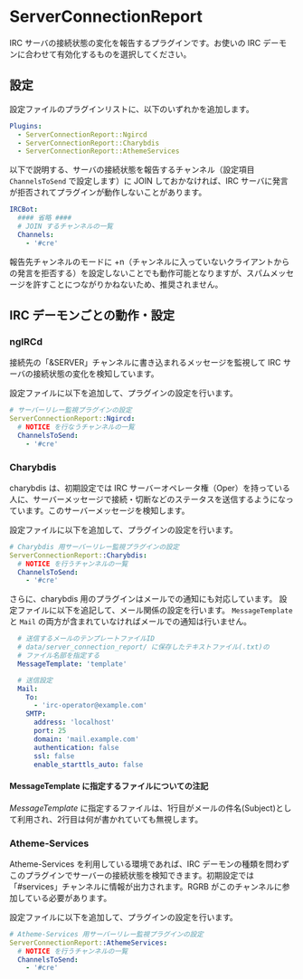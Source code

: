 ServerConnectionReport
======================

IRC サーバの接続状態の変化を報告するプラグインです。お使いの IRC デーモンに合わせて有効化するものを選択してください。

設定
----

設定ファイルのプラグインリストに、以下のいずれかを追加します。

```yaml
Plugins:
  - ServerConnectionReport::Ngircd
  - ServerConnectionReport::Charybdis
  - ServerConnectionReport::AthemeServices
```

以下で説明する、サーバの接続状態を報告するチャンネル（設定項目 `ChannelsToSend` で設定します）に JOIN しておかなければ、IRC サーバに発言が拒否されてプラグインが動作しないことがあります。


```yaml
IRCBot:
  #### 省略 ####
  # JOIN するチャンネルの一覧
  Channels:
    - '#cre'
```

報告先チャンネルのモードに +n（チャンネルに入っていないクライアントからの発言を拒否する）を設定しないことでも動作可能となりますが、スパムメッセージを許すことにつながりかねないため、推奨されません。

IRC デーモンごとの動作・設定
----------------------------

### ngIRCd

接続先の「&SERVER」チャンネルに書き込まれるメッセージを監視して IRC サーバの接続状態の変化を検知しています。

設定ファイルに以下を追加して、プラグインの設定を行います。

```yaml
# サーバーリレー監視プラグインの設定
ServerConnectionReport::Ngircd:
  # NOTICE を行なうチャンネルの一覧
  ChannelsToSend:
    - '#cre'
```

### Charybdis

charybdis は、初期設定では IRC サーバーオペレータ権（Oper）を持っている人に、サーバーメッセージで接続・切断などのステータスを送信するようになっています。このサーバーメッセージを検知します。

設定ファイルに以下を追加して、プラグインの設定を行います。

```yaml
# Charybdis 用サーバーリレー監視プラグインの設定
ServerConnectionReport::Charybdis:
  # NOTICE を行うチャンネルの一覧
  ChannelsToSend:
    - '#cre'
```

さらに、charybdis 用のプラグインはメールでの通知にも対応しています。
設定ファイルに以下を追記して、メール関係の設定を行います。
`MessageTemplate` と `Mail` の両方が含まれていなければメールでの通知は行いません。

```yaml
  # 送信するメールのテンプレートファイルID
  # data/server_connection_report/ に保存したテキストファイル(.txt)の
  # ファイル名部を指定する
  MessageTemplate: 'template'

  # 送信設定
  Mail:
    To:
      - 'irc-operator@example.com'
    SMTP:
      address: 'localhost'
      port: 25
      domain: 'mail.example.com'
      authentication: false
      ssl: false
      enable_starttls_auto: false
```

#### MessageTemplate に指定するファイルについての注記

_MessageTemplate_ に指定するファイルは、1行目がメールの件名(Subject)として利用され、2行目は何が書かれていても無視します。

### Atheme-Services

Atheme-Services を利用している環境であれば、IRC デーモンの種類を問わずこのプラグインでサーバーの接続状態を検知できます。初期設定では「#services」チャンネルに情報が出力されます。RGRB がこのチャンネルに参加している必要があります。

設定ファイルに以下を追加して、プラグインの設定を行います。

```yaml
# Atheme-Services 用サーバーリレー監視プラグインの設定
ServerConnectionReport::AthemeServices:
  # NOTICE を行うチャンネルの一覧
  ChannelsToSend:
    - '#cre'
```
